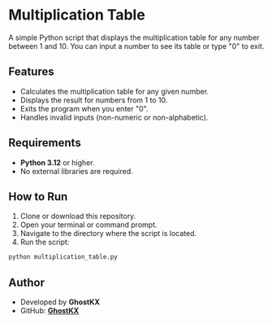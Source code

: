 # Multiplication Table

A simple Python script that displays the multiplication table for any number between 1 and 10. You can input a number to see its table or type "0" to exit.

## Features
- Calculates the multiplication table for any given number.
- Displays the result for numbers from 1 to 10.
- Exits the program when you enter "0".
- Handles invalid inputs (non-numeric or non-alphabetic).

## Requirements
- **Python 3.12** or higher.
- No external libraries are required.

## How to Run

1. Clone or download this repository.
2. Open your terminal or command prompt.
3. Navigate to the directory where the script is located.
4. Run the script:

```bash
python multiplication_table.py
```

## Author

- Developed by **GhostKX**
- GitHub: **[GhostKX](https://github.com/GhostKX/Multiplication-Table)**


